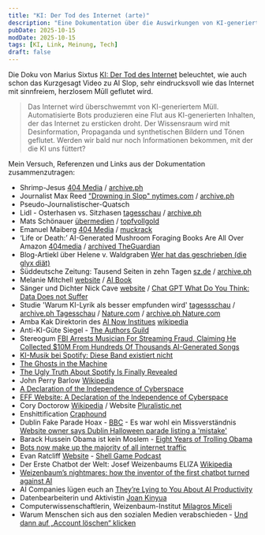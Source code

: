 ```yaml
---
title: "KI: Der Tod des Internet (arte)"
description: "Eine Dokumentation über die Auswirkungen von KI-generierten Inhalten auf das Internet."
pubDate: 2025-10-15
modDate: 2025-10-15
tags: [KI, Link, Meinung, Tech]
draft: false
---
```


Die Doku von Marius Sixtus [KI: Der Tod des Internet](https://www.arte.tv/de/videos/122187-000-A/ki-der-tod-des-internets/) beleuchtet, wie auch schon das Kurzgesagt Video zu AI Slop, sehr eindrucksvoll wie das Internet mit sinnfreiem, herzlosem Mūll geflutet wird.

> Das Internet wird überschwemmt von KI-generiertem Müll. Automatisierte Bots produzieren eine Flut aus KI-generierten Inhalten, der das Internet zu ersticken droht. Der Wissensraum wird mit Desinformation, Propaganda und synthetischen Bildern und Tönen geflutet. Werden wir bald nur noch Informationen bekommen, mit der die KI uns füttert?

Mein Versuch, Referenzen und Links aus der Dokumentation zusammenzutragen:

* Shrimp-Jesus [404 Media](https://www.404media.co/email/1cdf7620-2e2f-4450-9cd9-e041f4f0c27f/) / [archive.ph](https://archive.ph/4qUBj)
* Journalist Max Reed ["Drowning in Slop" nytimes.com](https://nymag.com/intelligencer/article/ai-generated-content-internet-online-slop-spam.html) / [archive.ph](https://archive.ph/y3VLK)
* Pseudo-Journalistischer-Quatsch
* Lidl - Osterhasen vs. Sitzhasen [tagesschau](https://www.tagesschau.de/faktenfinder/osterhase-sitzhase-100.html) / [archive.ph](https://archive.ph/yVIxL)
* Mats Schönauer [übermedien](https://uebermedien.de/author/mats-schoenauer/) / [topfvollgold](https://topfvollgold.de/)
* Emanuel Maiberg [404 Media](https://www.404media.co/author/emanuel-maiberg/) / [muckrack](https://muckrack.com/emanuelmaiberg)
* ‘Life or Death:’ AI-Generated Mushroom Foraging Books Are All Over Amazon [404media](https://www.404media.co/ai-generated-mushroom-foraging-books-amazon/) / [archived TheGuardian](https://archive.ph/yVeKr)
* Blog-Artiekl über Helene v. Waldgraben [Wer hat das geschrieben (die glyx diät)](https://www.die-glyx-diaet.de/de/xunt-beitrag/blog/wer-ist-hellene-waldgraben.htm)
* Süddeutsche Zeitung: Tausend Seiten in zehn Tagen [sz.de](https://www.sueddeutsche.de/kultur/kuenstliche-intelligenz-buecher-lux.HmNERnPf3DdbsMR6rmAYmz) / [archive.ph](https://archive.ph/XRJKk)
* Melanie Mitchell [website](https://melaniemitchell.me/) / [AI Book](https://melaniemitchell.me/aibook/)
* Sänger und Dichter Nick Cave [website](https://www.theredhandfiles.com) / [Chat GPT What Do You Think: Data Does not Suffer](https://archive.ph/ifEvR#selection-233.172-233.453)
* Studie 'Warum KI-Lyrik als besser empfunden wird' [tagessschau](https://www.tagesschau.de/wissen/forschung/ki-gedichte-100.html) / [archive.ph Tagesschau](https://archive.ph/fGwjP) / [Nature.com](https://www.nature.com/articles/s41598-024-76900-1) / [archive.ph Nature.com](https://archive.ph/kmlHM)
* Amba Kak Direktorin des [AI Now Institues](https://ainowinstitute.org/) [wikipedia](https://en.wikipedia.org/wiki/Amba_Kak)
* Anti-KI-Güte Siegel - [The Authors Guild](https://authorsguild.org/human-authored/)
* Stereogum [FBI Arrests Musician For Streaming Fraud, Claiming He Collected \$10M From Hundreds Of Thousands AI-Generated Songs](https://www.stereogum.com/2278906/fbi-arrests-musician-for-streaming-fraud-claiming-he-collected-10m-from-hundreds-of-thousands-ai-generated-songs/news/)
* [KI-Musik bei Spotify: Diese Band existiert nicht](https://www.br.de/nachrichten/netzwelt/ki-musik-bei-spotify-band-existiert-nicht,UZ5lrvN)
* [The Ghosts in the Machine](https://harpers.org/archive/2025/01/the-ghosts-in-the-machine-liz-pelly-spotify-musicians/)
* [The Ugly Truth About Spotify Is Finally Revealed](https://www.honest-broker.com/p/the-ugly-truth-about-spotify-is-finally)
* John Perry Barlow [Wikipedia](https://en.wikipedia.org/wiki/John_Perry_Barlow)
* [A Declaration of the Independence of Cyberspace](https://en.wikipedia.org/wiki/A_Declaration_of_the_Independence_of_Cyberspace)
* [EFF Website: A Declaration of the Independence of Cyberspace](https://www.eff.org/cyberspace-independence)
* Cory Doctorow [Wikipedia](https://en.wikipedia.org/wiki/Cory_Doctorow) / Website [Pluralistic.net](https://pluralistic.net/)
* Enshittification [Craphound](https://craphound.com/category/enshittification/)
* Dublin Fake Parade Hoax - [BBC](https://www.bbc.com/news/articles/cjr4y1j91x7o) - Es war wohl ein Missverständnis [Website owner says Dublin Halloween parade listing a 'mistake'](https://www.bbc.com/news/articles/czd5319pz2ro)
* Barack Hussein Obama ist kein Moslem - [Eight Years of Trolling Obama](https://www.factcheck.org/2017/01/eight-years-of-trolling-obama/)
* [Bots now make up the majority of all internet traffic](https://www.the-independent.com/tech/bots-internet-traffic-ai-chatgpt-b2733450.html)
* Evan Ratcliff [Website](https://cazart.net/) - [Shell Game Podcast](https://www.shellgame.co/)
* Der Erste Chatbot der Welt: Josef Weizenbaums ELIZA [Wikipedia](https://de.wikipedia.org/wiki/ELIZA)
* [Weizenbaum’s nightmares: how the inventor of the first chatbot turned against AI](https://archive.ph/ZDlXc#selection-1173.0-1173.80)
* AI Companies lügen euch an [They’re Lying to You About AI Productivity](https://brianjenney.medium.com/theyre-lying-to-you-about-ai-productivity-92a53ac4d8f4)
* Datenbearbeiterin und Aktivistin [Joan Kinyua](https://re-publica.com/en/user/22161)
* Computerwissenschaftlerin, Weizenbaum-Institut [Milagros Miceli](https://www.weizenbaum-institut.de/en/portrait/p/milagros-miceli/)
* Warum Menschen sich aus den sozialen Medien verabschieden - [Und dann auf „Account löschen“ klicken](https://www.jetzt.de/digital/rueckzug-aus-social-media-twitter-instagram-hate-speech)
